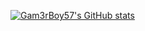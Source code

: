 [![Gam3rBoy57's GitHub stats](https://github-readme-stats.vercel.app/api?username=gam3rboy57)](https://github.com/anuraghazra/github-readme-stats)
